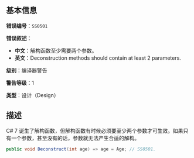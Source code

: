 ## 基本信息

**错误编号**：`SS0501`

**错误叙述**：

* **中文**：解构函数至少需要两个参数。
* **英文**：Deconstruction methods should contain at least 2 parameters.

**级别**：编译器警告

**警告等级**：1

**类型**：设计（Design）

## 描述

C# 7 诞生了解构函数，但解构函数有时候必须要至少两个参数才可生效。如果只有一个参数，甚至没有的话，参数就无法产生合适的解构。

```csharp
public void Deconstruct(int age) => age = Age; // SS0501.
```